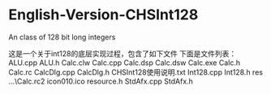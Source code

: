 # English-Version-CHSInt128
An class of 128 bit long integers

这是一个关于int128的底层实现过程，包含了如下文件
下面是文件列表：
ALU.cpp 
ALU.h 
Calc.clw 
Calc.cpp 
Calc.dsp 
Calc.dsw 
Calc.exe 
Calc.h 
Calc.rc 
CalcDlg.cpp 
CalcDlg.h 
CHSInt128使用说明.txt 
Int128.cpp 
Int128.h 
res 
...\Calc.rc2 
icon010.ico 
resource.h 
StdAfx.cpp 
StdAfx.h
